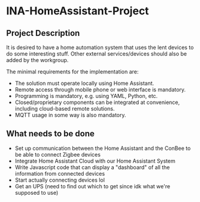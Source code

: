 # INA-HomeAssistant-Project

## Project Description

It is desired to have a home automation system that uses the lent devices to do some
interesting stuff. Other external services/devices should also be added by the
workgroup.

The minimal requirements for the implementation are:
* The solution must operate locally using Home Assistant.
* Remote access through mobile phone or web interface is mandatory.
* Programming is mandatory, e.g. using YAML, Python, etc.
* Closed/proprietary components can be integrated at convenience, including
cloud-based remote solutions.
* MQTT usage in some way is also mandatory.

## What needs to be done

* Set up communication between the Home Assistant and the ConBee to be able to connect Zigbee devices
* Integrate Home Assistant Cloud with our Home Assistant System
* Write Javascript code that can display a "dashboard" of all the information from connected devices
* Start actually connecting devices lol
* Get an UPS (need to find out which to get since idk what we're supposed to use)
